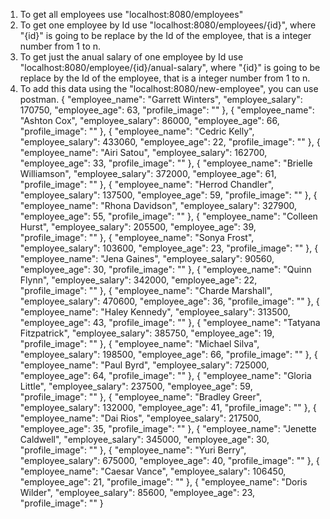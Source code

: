 1. To get all employees use "localhost:8080/employees"
2. To get one employee by Id use "localhost:8080/employees/{id}", where "{id}" is going to be replace by the Id of the employee, that is a integer number from 1 to n.
3. To get just the anual salary of one employee by Id use "localhost:8080/employee/{id}/anual-salary", where "{id}" is going to be replace by the Id of the employee, that is a integer number from 1 to n.
4. To add this data using the "localhost:8080/new-employee", you can use postman.
{
"employee_name": "Garrett Winters",
"employee_salary": 170750,
"employee_age": 63,
"profile_image": ""
},
{
"employee_name": "Ashton Cox",
"employee_salary": 86000,
"employee_age": 66,
"profile_image": ""
},
{
"employee_name": "Cedric Kelly",
"employee_salary": 433060,
"employee_age": 22,
"profile_image": ""
},
{
"employee_name": "Airi Satou",
"employee_salary": 162700,
"employee_age": 33,
"profile_image": ""
},
{
"employee_name": "Brielle Williamson",
"employee_salary": 372000,
"employee_age": 61,
"profile_image": ""
},
{
"employee_name": "Herrod Chandler",
"employee_salary": 137500,
"employee_age": 59,
"profile_image": ""
},
{
"employee_name": "Rhona Davidson",
"employee_salary": 327900,
"employee_age": 55,
"profile_image": ""
},
{
"employee_name": "Colleen Hurst",
"employee_salary": 205500,
"employee_age": 39,
"profile_image": ""
},
{
"employee_name": "Sonya Frost",
"employee_salary": 103600,
"employee_age": 23,
"profile_image": ""
},
{
"employee_name": "Jena Gaines",
"employee_salary": 90560,
"employee_age": 30,
"profile_image": ""
},
{
"employee_name": "Quinn Flynn",
"employee_salary": 342000,
"employee_age": 22,
"profile_image": ""
},
{
"employee_name": "Charde Marshall",
"employee_salary": 470600,
"employee_age": 36,
"profile_image": ""
},
{
"employee_name": "Haley Kennedy",
"employee_salary": 313500,
"employee_age": 43,
"profile_image": ""
},
{
"employee_name": "Tatyana Fitzpatrick",
"employee_salary": 385750,
"employee_age": 19,
"profile_image": ""
},
{
"employee_name": "Michael Silva",
"employee_salary": 198500,
"employee_age": 66,
"profile_image": ""
},
{
"employee_name": "Paul Byrd",
"employee_salary": 725000,
"employee_age": 64,
"profile_image": ""
},
{
"employee_name": "Gloria Little",
"employee_salary": 237500,
"employee_age": 59,
"profile_image": ""
},
{
"employee_name": "Bradley Greer",
"employee_salary": 132000,
"employee_age": 41,
"profile_image": ""
},
{
"employee_name": "Dai Rios",
"employee_salary": 217500,
"employee_age": 35,
"profile_image": ""
},
{
"employee_name": "Jenette Caldwell",
"employee_salary": 345000,
"employee_age": 30,
"profile_image": ""
},
{
"employee_name": "Yuri Berry",
"employee_salary": 675000,
"employee_age": 40,
"profile_image": ""
},
{
"employee_name": "Caesar Vance",
"employee_salary": 106450,
"employee_age": 21,
"profile_image": ""
},
{
"employee_name": "Doris Wilder",
"employee_salary": 85600,
"employee_age": 23,
"profile_image": ""
}
